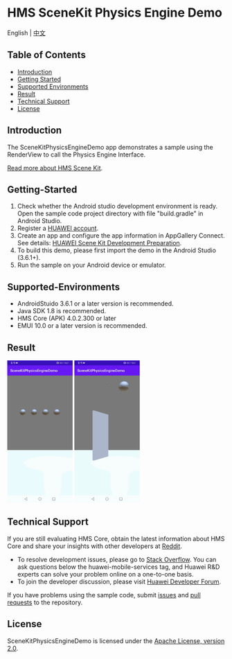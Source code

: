 # HMS SceneKit Physics Engine Demo
English | [中文](README_ZH.md)
## Table of Contents

* [Introduction](#introduction)
* [Getting Started](#getting-started)
* [Supported Environments](#supported-environments)
* [Result](#result)
* [Technical Support](#technical-support)
* [License](#license)

## Introduction

The SceneKitPhysicsEngineDemo app demonstrates a sample using the RenderView to call the Physics Engine Interface.

[Read more about HMS Scene Kit](<https://developer.huawei.com/consumer/en/hms/huawei-scenekit>).

## Getting-Started

1. Check whether the Android studio development environment is ready. Open the sample code project directory with file "build.gradle" in Android Studio.
2. Register a [HUAWEI account](https://developer.huawei.com/consumer/en/).
3. Create an app and configure the app information in AppGallery Connect.
See details: [HUAWEI Scene Kit Development Preparation](https://developer.huawei.com/consumer/en/doc/development/graphics-Guides/dev-process-0000001064186384).
4. To build this demo, please first import the demo in the Android Studio (3.6.1+).
5. Run the sample on your Android device or emulator.

## Supported-Environments

* AndroidStuido 3.6.1 or a later version is recommended.
* Java SDK 1.8 is recommended.
* HMS Core (APK) 4.0.2.300 or later
* EMUI 10.0 or a later version is recommended.

## Result

<img src="SceneKitPhysicsEngineDemo/screenshot_1.gif" width = 30% height = 30%> <img src="SceneKitPhysicsEngineDemo/screenshot_2.gif" width = 30% height = 30%>

## Technical Support

If you are still evaluating HMS Core, obtain the latest information about HMS Core and share your insights with other developers at [Reddit](https://www.reddit.com/r/HuaweiDevelopers/.).

- To resolve development issues, please go to [Stack Overflow](https://stackoverflow.com/questions/tagged/huawei-mobile-services?tab=Votes). You can ask questions below the huawei-mobile-services tag, and Huawei R&D experts can solve your problem online on a one-to-one basis.
- To join the developer discussion, please visit [Huawei Developer Forum](https://forums.developer.huawei.com/forumPortal/en/forum/hms-core).

If you have problems using the sample code, submit [issues](https://github.com/HMS-Core/hms-scene-physics-engine-demo/issues) and [pull requests](https://github.com/HMS-Core/hms-scene-physics-engine-demo/pulls) to the repository.

## License

SceneKitPhysicsEngineDemo is licensed under the [Apache License, version 2.0](http://www.apache.org/licenses/LICENSE-2.0).
